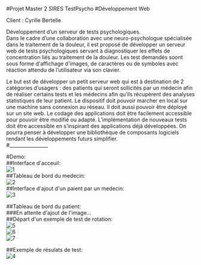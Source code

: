 #Projet Master 2 SIRES TestPsycho
#Développement Web

Client : Cyrille Bertelle

Développement d’un serveur de tests psychologiques.<br>
Dans le cadre d’une collaboration avec une neuro-psychologue spécialisée dans le traitement  de la douleur, il est proposé de développer un serveur web de tests psychologiques servant à diagnostiquer les effets de concentration liés au traitement de la douleur. Les test demandés soont sous forme d'affichage d'images, de caractères ou de symboles avec réaction attendu de l’utilisateur via son clavier.<br>

Le but est de développer un petit serveur web qui est à destination de 2 catégories d’usagers : des patients qui seront sollicités par un médecin afin de réaliser certains tests et les médecins afin qu’ils récupèrent des analyses statistiques de leur patient. Le dispositif doit pouvoir marcher en local sur une machine sans connexion au réseau. Il doit aussi pouvoir être déployé sur un site web. Le codage des applications doit être facilement accessible pour pouvoir être modifié ou adapté. L’implémentation de nouveaux tests doit être accessible en s’inspirant des applications déjà développées. On pourra penser à développer une bibliothèque de composants logiciels rendant les développements futurs simplifier.<br>
#________________<br>

#Demo:<br>
##Interface d'acceuil:<br>
![1](https://cloud.githubusercontent.com/assets/22649502/23112585/9eefda12-f731-11e6-8391-61f881842355.png)<br>
##Tableau de bord du medecin:<br>
![2](https://cloud.githubusercontent.com/assets/22649502/23112633/0adc1420-f732-11e6-8cc6-b4f2b36a1e5b.png)<br>
##Interface d'ajout d'un paient par un medecin:<br>
![3](https://cloud.githubusercontent.com/assets/22649502/23112659/3db83eaa-f732-11e6-9304-244d49ca5168.png)<br>

##Tableau de bord du patient:<br>
###En attente d'ajout de l'image...<br>
##Départ d'un exemple de test de rotation:<br>
![5](https://cloud.githubusercontent.com/assets/22649502/23112726/e0451e40-f732-11e6-9a63-064def8dba75.png)<br>
![6](https://cloud.githubusercontent.com/assets/22649502/23112763/2f2194da-f733-11e6-9ba4-96d25a7e8454.png)<br>
![7](https://cloud.githubusercontent.com/assets/22649502/23112801/84e3ca00-f733-11e6-9233-1b330b0f7bc2.png)<br>

##Exemple de résulats de test:<br>
![4](https://cloud.githubusercontent.com/assets/22649502/23112824/ae37b8da-f733-11e6-84cc-6b4218172054.png)<br>

